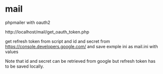 # mail
phpmailer with oauth2


http://localhost/mail/get_oauth_token.php

get refresh token from script and id and secret from  https://console.developers.google.com/ and save exmple ini as mail.ini with values

Note that id and secret can be retrieved from google but refresh token has to be saved locally.
